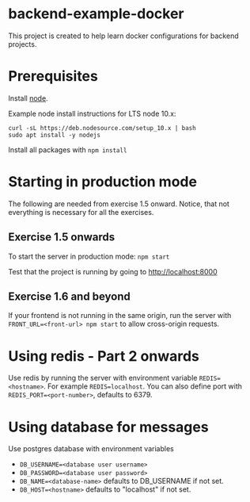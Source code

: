 # backend-example-docker

This project is created to help learn docker configurations for backend projects.

# Prerequisites

Install [node](https://nodejs.org/en/download/). 

Example node install instructions for LTS node 10.x:
```
curl -sL https://deb.nodesource.com/setup_10.x | bash
sudo apt install -y nodejs
```

Install all packages with `npm install`

# Starting in production mode

The following are needed from exercise 1.5 onward. Notice, that not everything is necessary for all the exercises.

## Exercise 1.5 onwards

To start the server in production mode: `npm start`

Test that the project is running by going to <http://localhost:8000>

## Exercise 1.6 and beyond

If your frontend is not running in the same origin, run the server with `FRONT_URL=<front-url> npm start` to allow cross-origin requests.

# Using redis - Part 2 onwards

Use redis by running the server with environment variable `REDIS=<hostname>`. For example `REDIS=localhost`. You can also define port with `REDIS_PORT=<port-number>`, defaults to 6379.

# Using database for messages

Use postgres database with environment variables
- `DB_USERNAME=<database user username>`
- `DB_PASSWORD=<database user password>`
- `DB_NAME=<database-name>` defaults to DB_USERNAME if not set.
- `DB_HOST=<hostname>` defaults to "localhost" if not set.
